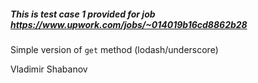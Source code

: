 ##### This is test case 1 provided for job https://www.upwork.com/jobs/~014019b16cd8862b28

Simple version of `get` method (lodash/underscore)

Vladimir Shabanov
